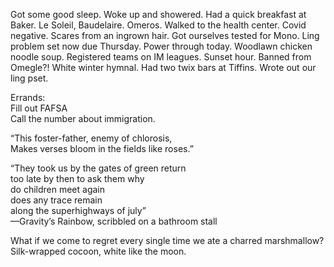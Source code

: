 Got some good sleep. Woke up and showered. Had a quick breakfast at Baker. Le Soleil, Baudelaire. Omeros. Walked to the health center. Covid negative. Scares from an ingrown hair. Got ourselves tested for Mono. Ling problem set now due Thursday. Power through today. Woodlawn chicken noodle soup. Registered teams on IM leagues. Sunset hour. Banned from Omegle?\! White winter hymnal. Had two twix bars at Tiffins. Wrote out our ling pset.

Errands:   
Fill out FAFSA  
Call the number about immigration.

“This foster-father, enemy of chlorosis,   
Makes verses bloom in the fields like roses.”

“They took us by the gates of green return   
too late by then to ask them why  
do children meet again   
does any trace remain  
along the superhighways of july”  
—Gravity’s Rainbow, scribbled on a bathroom stall

What if we come to regret every single time we ate a charred marshmallow?  
Silk-wrapped cocoon, white like the moon.
